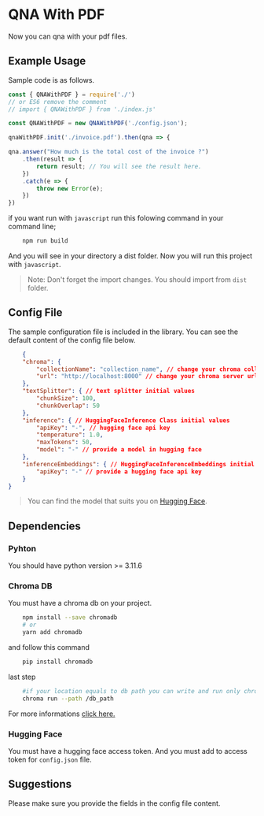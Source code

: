 # QNA With PDF
Now you can qna with your pdf files.

## Example Usage

Sample code is as follows.

```js
const { QNAWithPDF } = require('./') 
// or ES6 remove the comment 
// import { QNAWithPDF } from './index.js'

const QNAWithPDF = new QNAWithPDF('./config.json');

qnaWithPDF.init('./invoice.pdf').then(qna => {

qna.answer("How much is the total cost of the invoice ?")
    .then(result => {
        return result; // You will see the result here.
    })
    .catch(e => {
        throw new Error(e);
    })
})
```

if you want run with `javascript` run this folowing command in your command line;

```sh
    npm run build
``` 

And you will see in your directory a dist folder. Now you will run this project with `javascript`.

> Note: Don't forget the import changes. You should import from `dist` folder.  

## Config File
The sample configuration file is included in the library. You can see the default content of the config file below.

```json
    {
    "chroma": {
        "collectionName": "collection_name", // change your chroma collection name
        "url": "http://localhost:8000" // change your chroma server url
    },
    "textSplitter": { // text splitter initial values
        "chunkSize": 100,
        "chunkOverlap": 50
    },
    "inference": { // HuggingFaceInference Class initial values
        "apiKey": "-", // hugging face api key
        "temperature": 1.0,
        "maxTokens": 50,
        "model": "-" // provide a model in hugging face 
    },
    "inferenceEmbeddings": { // HuggingFaceInferenceEmbeddings initial values
        "apiKey": "-" // provide a hugging face api key
    }
}
```

>You can find the model that suits you on [Hugging Face](https://huggingface.co/models?pipeline_tag=text-generation&sort=trending).

## Dependencies

### Pyhton

You should have python version >= 3.11.6 

### Chroma DB

You must have a chroma db on your project.

```sh 
    npm install --save chromadb
    # or 
    yarn add chromadb
```

and follow this command

```sh
    pip install chromadb
```

last step

```sh
    #if your location equals to db path you can write and run only chroma run
    chroma run --path /db_path
```

For more informations <a href="https://docs.trychroma.com/">click here. </a>


###  Hugging Face
You must have a hugging face access token. And you must add to access token for `config.json` file.


## Suggestions
Please make sure you provide the fields in the config file content. 